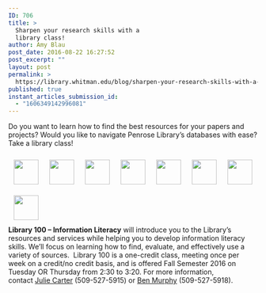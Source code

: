 ```yaml
---
ID: 706
title: >
  Sharpen your research skills with a
  library class!
author: Amy Blau
post_date: 2016-08-22 16:27:52
post_excerpt: ""
layout: post
permalink: >
  https://library.whitman.edu/blog/sharpen-your-research-skills-with-a-library-class/
published: true
instant_articles_submission_id:
  - "1606349142996081"
---
```

Do you want to learn how to find the best resources for your papers and projects? Would you like to navigate Penrose Library’s databases with ease? Take a library class!
<div style="max-width: 520px; min-height: 50px; margin-left: auto; margin-right: auto; text-align: center;">
<div style="float: left; margin: 10px;"><img style="border: 1px solid #FFFFFF;" src="http://penrose.whitman.edu/blog/wp-content/uploads/2012/10/media1.gif" alt="" height="50" border="2" /></div>
<div style="float: left; margin: 10px;"><img style="border: 1px solid #FFFFFF;" src="http://penrose.whitman.edu/blog/wp-content/uploads/2012/10/media4.gif" alt="" height="50" border="2" /></div>
<div style="float: left; margin: 10px;"><img style="border: 1px solid #FFFFFF;" src="http://penrose.whitman.edu/blog/wp-content/uploads/2012/10/media3.gif" alt="" height="50" border="2" /></div>
<div style="float: left; margin: 10px;"><img style="border: 1px solid #FFFFFF;" src="http://penrose.whitman.edu/blog/wp-content/uploads/2012/10/media2.gif" alt="" height="50" border="2" /></div>
<div style="float: left; margin: 10px;"><img style="border: 1px solid #FFFFFF;" src="http://penrose.whitman.edu/blog/wp-content/uploads/2012/10/media6.gif" alt="" height="50" border="2" /></div>
<div style="float: left; margin: 10px;"><img style="border: 1px solid #FFFFFF;" src="http://penrose.whitman.edu/blog/wp-content/uploads/2012/10/media5.gif" alt="" height="50" border="2" /></div>
<div style="float: left; margin: 10px;"><img style="border: 1px solid #FFFFFF;" src="http://penrose.whitman.edu/blog/wp-content/uploads/2012/10/media7.gif" alt="" height="50" border="2" /></div>
<div style="float: left; margin: 10px;"><img style="border: 1px solid #FFFFFF;" src="http://penrose.whitman.edu/blog/wp-content/uploads/2012/10/media8.gif" alt="" height="50" border="2" /></div>
</div>
<div style="clear: both;"><b>Library 100 – Information Literacy</b> will introduce you to the Library’s resources and services while helping you to develop information literacy skills. We’ll focus on learning how to find, evaluate, and effectively use a variety of sources.  Library 100 is a one-credit class, meeting once per week on a credit/no credit basis, and is offered Fall Semester 2016 on Tuesday OR Thursday from 2:30 to 3:20. For more information, contact <a href="mailto:carterja@whitman.edu">Julie Carter</a> (509-527-5915) or <a href="mailto:murphybp@whitman.edu">Ben Murphy</a> (509-<span id="aui-3-2-0PR1-1683" class="attribute" data-bind="text: campusPhone">527-5918</span>).</div>